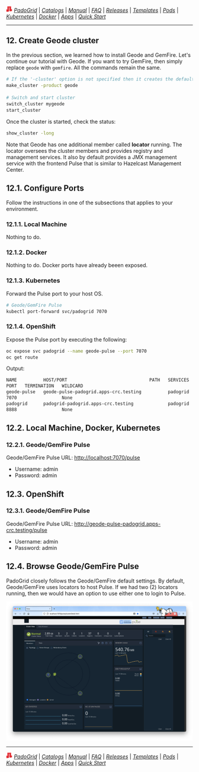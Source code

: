 ![PadoGrid](https://github.com/padogrid/padogrid/raw/develop/images/padogrid-3d-16x16.png) [*PadoGrid*](https://github.com/padogrid) | [*Catalogs*](https://github.com/padogrid/catalog-bundles/blob/master/all-catalog.md) | [*Manual*](https://github.com/padogrid/padogrid/wiki) | [*FAQ*](https://github.com/padogrid/padogrid/wiki/faq) | [*Releases*](https://github.com/padogrid/padogrid/releases) | [*Templates*](https://github.com/padogrid/padogrid/wiki/Using-Bundle-Templates) | [*Pods*](https://github.com/padogrid/padogrid/wiki/Understanding-Padogrid-Pods) | [*Kubernetes*](https://github.com/padogrid/padogrid/wiki/Kubernetes) | [*Docker*](https://github.com/padogrid/padogrid/wiki/Docker) | [*Apps*](https://github.com/padogrid/padogrid/wiki/Apps) | [*Quick Start*](https://github.com/padogrid/padogrid/wiki/Quick-Start)

---

## 12. Create Geode cluster

In the previous section, we learned how to install Geode and GemFire. Let's continue our tutorial with Geode. If you want to try GemFire, then simply replace `geode` with `gemfire`. All the commands remain the same.

```bash
# If the '-cluster' option is not specified then it creates the default cluster, 'mygeode'
make_cluster -product geode

# Switch and start cluster
switch_cluster mygeode
start_cluster
```

Once the cluster is started, check the status:

```bash
show_cluster -long
```

Note that Geode has one additional member called **locator** running. The locator oversees the cluster members and provides registry and management services. It also by default provides a JMX management service with the frontend Pulse that is similar to Hazelcast Management Center.

## 12.1. Configure Ports

Follow the instructions in one of the subsections that applies to your environment.

### 12.1.1.  Local Machine

Nothing to do.

### 12.1.2. Docker

Nothing to do. Docker ports have already beeen exposed.

### 12.1.3. Kubernetes

Forward the Pulse port to your host OS.

```bash
# Geode/GemFire Pulse
kubectl port-forward svc/padogrid 7070
```

### 12.1.4. OpenShift

Expose the Pulse port by executing the following:

```bash
oc expose svc padogrid --name geode-pulse --port 7070
oc get route
```

Output:

```console
NAME          HOST/PORT                               PATH   SERVICES   PORT   TERMINATION   WILDCARD
geode-pulse   geode-pulse-padogrid.apps-crc.testing          padogrid   7070                 None
padogrid      padogrid-padogrid.apps-crc.testing             padogrid   8888                 None
```

## 12.2. Local Machine, Docker, Kubernetes

### 12.2.1. Geode/GemFire Pulse

Geode/GemFire Pulse URL: <http://localhost:7070/pulse>

- Username: admin
- Password: admin

## 12.3. OpenShift

### 12.3.1. Geode/GemFire Pulse

Geode/GemFire Pulse URL: <http://geode-pulse-padogrid.apps-crc.testing/pulse>

- Username: admin
- Password: admin

## 12.4. Browse Geode/GemFire Pulse

PadoGrid closely follows the Geode/GemFire default settings. By default, Geode/GemFire uses locators to host Pulse. If we had two (2) locators running, then we would have an option to use either one to login to Pulse.

![Pulse](images/geode-pulse.png)

---

![PadoGrid](https://github.com/padogrid/padogrid/raw/develop/images/padogrid-3d-16x16.png) [*PadoGrid*](https://github.com/padogrid) | [*Catalogs*](https://github.com/padogrid/catalog-bundles/blob/master/all-catalog.md) | [*Manual*](https://github.com/padogrid/padogrid/wiki) | [*FAQ*](https://github.com/padogrid/padogrid/wiki/faq) | [*Releases*](https://github.com/padogrid/padogrid/releases) | [*Templates*](https://github.com/padogrid/padogrid/wiki/Using-Bundle-Templates) | [*Pods*](https://github.com/padogrid/padogrid/wiki/Understanding-Padogrid-Pods) | [*Kubernetes*](https://github.com/padogrid/padogrid/wiki/Kubernetes) | [*Docker*](https://github.com/padogrid/padogrid/wiki/Docker) | [*Apps*](https://github.com/padogrid/padogrid/wiki/Apps) | [*Quick Start*](https://github.com/padogrid/padogrid/wiki/Quick-Start)
